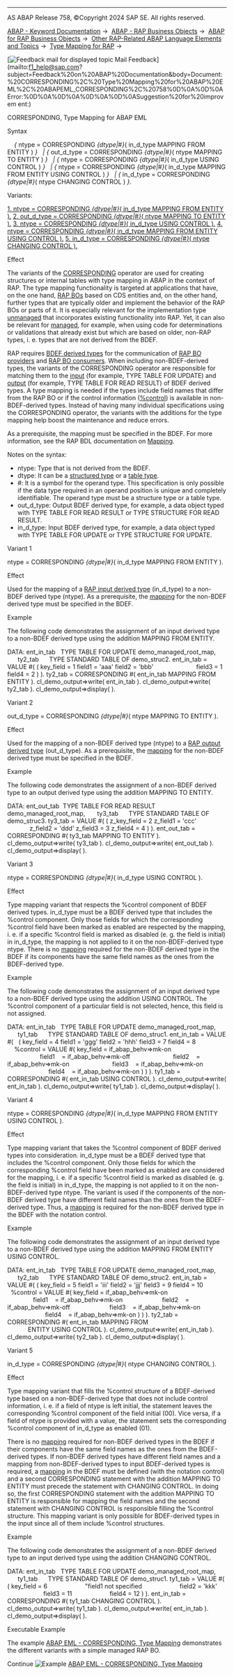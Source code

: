   

* * *

AS ABAP Release 758, ©Copyright 2024 SAP SE. All rights reserved.

[ABAP - Keyword Documentation](https://help.sap.com/doc/abapdocu_latest_index_htm/latest/en-US/abenabap.htm) →  [ABAP - RAP Business Objects](https://help.sap.com/doc/abapdocu_latest_index_htm/latest/en-US/abenabap_rap.htm) →  [ABAP for RAP Business Objects](https://help.sap.com/doc/abapdocu_latest_index_htm/latest/en-US/abenabap_for_rap_bos.htm) →  [Other RAP-Related ABAP Language Elements and Topics](https://help.sap.com/doc/abapdocu_latest_index_htm/latest/en-US/abenabap_rap_other.htm) →  [Type Mapping for RAP](https://help.sap.com/doc/abapdocu_latest_index_htm/latest/en-US/abapeml_type_mapping.htm) → 

 [![](Mail.gif?object=Mail.gif "Feedback mail for displayed topic") Mail Feedback](mailto:f1_help@sap.com?subject=Feedback%20on%20ABAP%20Documentation&body=Document:%20CORRESPONDING%2C%20Type%20Mapping%20for%20ABAP%20EML%2C%20ABAPEML_CORRESPONDING%2C%20758%0D%0A%0D%0AError:%0D%0A%0D%0A%0D%0A%0D%0ASuggestion%20for%20improvem
ent:)

CORRESPONDING, Type Mapping for ABAP EML

Syntax

    *{* ntype = CORRESPONDING *{*dtype*|*#*}*( in\_d\_type MAPPING FROM ENTITY ) *}*
  *|* *{* out\_d\_type = CORRESPONDING *{*dtype*|*#*}*( ntype MAPPING TO ENTITY ) *}*
  *|* *{* ntype = CORRESPONDING *{*dtype*|*#*}*( in\_d\_type USING CONTROL ) *}*
  *|* *{* ntype = CORRESPONDING *{*dtype*|*#*}*( in\_d\_type MAPPING FROM ENTITY USING CONTROL ) *}*
  *|* *{* in\_d\_type = CORRESPONDING *{*dtype*|*#*}*( ntype CHANGING CONTROL ) *}*.

Variants:

[1\. ntype = CORRESPONDING *{*dtype*|*#*}*( in\_d\_type MAPPING FROM ENTITY ).](#!ABAP_VARIANT_1@1@)
[2\. out\_d\_type = CORRESPONDING *{*dtype*|*#*}*( ntype MAPPING TO ENTITY ).](#!ABAP_VARIANT_2@2@)
[3\. ntype = CORRESPONDING *{*dtype*|*#*}*( in\_d\_type USING CONTROL ).](#!ABAP_VARIANT_3@3@)
[4\. ntype = CORRESPONDING *{*dtype*|*#*}*( in\_d\_type MAPPING FROM ENTITY USING CONTROL ).](#!ABAP_VARIANT_4@4@)
[5\. in\_d\_type = CORRESPONDING *{*dtype*|*#*}*( ntype CHANGING CONTROL ).](#!ABAP_VARIANT_5@5@)

Effect

The variants of the [CORRESPONDING](https://help.sap.com/doc/abapdocu_latest_index_htm/latest/en-US/abenconstructor_expr_corresponding.htm) operator are used for creating structures or internal tables with type mapping in ABAP in the context of RAP. The type mapping functionality is targeted at applications that have, on the one hand, [RAP BOs](https://help.sap.com/doc/abapdocu_latest_index_htm/latest/en-US/abenrap_bo_glosry.htm "Glossary Entry") based on CDS entities and, on the other hand, further types that are typically older and implement the behavior of the RAP BOs or parts of it. It is especially relevant for the implementation type [unmanaged](https://help.sap.com/doc/abapdocu_latest_index_htm/latest/en-US/abenbdl_impl_type.htm) that incorporates existing functionality into RAP. Yet, it can also be relevant for [managed](https://help.sap.com/doc/abapdocu_latest_index_htm/latest/en-US/abenbdl_impl_type.htm), for example, when using code for determinations or validations that already exist but which are based on older, non-RAP types, i. e. types that are not derived from the BDEF.

RAP requires [BDEF derived types](https://help.sap.com/doc/abapdocu_latest_index_htm/latest/en-US/abenrap_derived_type_glosry.htm "Glossary Entry") for the communication of [RAP BO providers](https://help.sap.com/doc/abapdocu_latest_index_htm/latest/en-US/abenrap_bo_provider_glosry.htm "Glossary Entry") and [RAP BO consumers](https://help.sap.com/doc/abapdocu_latest_index_htm/latest/en-US/abenrap_bo_consumer_glosry.htm "Glossary Entry"). When including non-BDEF-derived types, the variants of the CORRESPONDING operator are responsible for matching them to the [input](https://help.sap.com/doc/abapdocu_latest_index_htm/latest/en-US/abenrap_input_der_type_glosry.htm "Glossary Entry") (for example, TYPE TABLE FOR UPDATE) and [output](https://help.sap.com/doc/abapdocu_latest_index_htm/latest/en-US/abenrap_output_der_type_glosry.htm "Glossary Entry") (for example, TYPE TABLE FOR READ RESULT) of BDEF derived types. A type mapping is needed if the types include field names that differ from the RAP BO or if the control information ([%control](https://help.sap.com/doc/abapdocu_latest_index_htm/latest/en-US/abapderived_types_comp.htm)) is available in non-BDEF-derived types. Instead of having many individual specifications using the CORRESPONDING operator, the variants with the additions for the type mapping help boost the maintenance and reduce errors.

As a prerequisite, the mapping must be specified in the BDEF. For more information, see the RAP BDL documentation on [Mapping](https://help.sap.com/doc/abapdocu_latest_index_htm/latest/en-US/abenbdl_type_mapping.htm).

Notes on the syntax:

-   ntype: Type that is not derived from the BDEF.
-   dtype: It can be a [structured type](https://help.sap.com/doc/abapdocu_latest_index_htm/latest/en-US/abenstructured_type_glosry.htm "Glossary Entry") or a [table type](https://help.sap.com/doc/abapdocu_latest_index_htm/latest/en-US/abentable_type_glosry.htm "Glossary Entry").
-   #: It is a symbol for the operand type. This specification is only possible if the data type required in an operand position is unique and completely identifiable. The operand type must be a structure type or a table type.
-   out\_d\_type: Output BDEF derived type, for example, a data object typed with TYPE TABLE FOR READ RESULT or TYPE STRUCTURE FOR READ RESULT.
-   in\_d\_type: Input BDEF derived type, for example, a data object typed with TYPE TABLE FOR UPDATE or TYPE STRUCTURE FOR UPDATE.

Variant 1   

ntype = CORRESPONDING *{*dtype*|*#*}*( in\_d\_type MAPPING FROM ENTITY ).

Effect

Used for the mapping of a [RAP input derived type](https://help.sap.com/doc/abapdocu_latest_index_htm/latest/en-US/abenrap_input_der_type_glosry.htm "Glossary Entry") (in\_d\_type) to a non-BDEF derived type (ntype). As a prerequisite, the [mapping](https://help.sap.com/doc/abapdocu_latest_index_htm/latest/en-US/abenbdl_type_mapping.htm) for the non-BDEF derived type must be specified in the BDEF.

Example

The following code demonstrates the assignment of an input derived type to a non-BDEF derived type using the addition MAPPING FROM ENTITY.

DATA: ent\_in\_tab   TYPE TABLE FOR UPDATE demo\_managed\_root\_map,
      ty2\_tab      TYPE STANDARD TABLE OF demo\_struc2.
ent\_in\_tab = VALUE #( ( key\_field = 1 field1 = 'aaa' field2 = 'bbb'
                        field3 = 1 field4 = 2 ) ).
ty2\_tab = CORRESPONDING #( ent\_in\_tab MAPPING FROM ENTITY ).
cl\_demo\_output=>write( ent\_in\_tab ).
cl\_demo\_output=>write( ty2\_tab ).
cl\_demo\_output=>display( ).

Variant 2   

out\_d\_type = CORRESPONDING *{*dtype*|*#*}*( ntype MAPPING TO ENTITY ).

Effect

Used for the mapping of a non-BDEF derived type (ntype) to a [RAP output derived type](https://help.sap.com/doc/abapdocu_latest_index_htm/latest/en-US/abenrap_output_der_type_glosry.htm "Glossary Entry") (out\_d\_type). As a prerequisite, the [mapping](https://help.sap.com/doc/abapdocu_latest_index_htm/latest/en-US/abenbdl_type_mapping.htm) for the non-BDEF derived type must be specified in the BDEF.

Example

The following code demonstrates the assignment of a non-BDEF derived type to an output derived type using the addition MAPPING TO ENTITY.

DATA: ent\_out\_tab  TYPE TABLE FOR READ RESULT demo\_managed\_root\_map,
      ty3\_tab      TYPE STANDARD TABLE OF demo\_struc3.
ty3\_tab = VALUE #( ( z\_key\_field = 2 z\_field1 = 'ccc'
                     z\_field2 = 'ddd' z\_field3 = 3 z\_field4 = 4 ) ).
ent\_out\_tab = CORRESPONDING #( ty3\_tab MAPPING TO ENTITY ).
cl\_demo\_output=>write( ty3\_tab ).
cl\_demo\_output=>write( ent\_out\_tab ).
cl\_demo\_output=>display( ).

Variant 3   

ntype = CORRESPONDING *{*dtype*|*#*}*( in\_d\_type USING CONTROL ).

Effect

Type mapping variant that respects the %control component of BDEF derived types. in\_d\_type must be a BDEF derived type that includes the %control component. Only those fields for which the corresponding %control field have been marked as enabled are respected by the mapping, i. e. if a specific %control field is marked as disabled (e. g. the field is initial) in in\_d\_type, the mapping is not applied to it on the non-BDEF-derived type ntype. There is no [mapping](https://help.sap.com/doc/abapdocu_latest_index_htm/latest/en-US/abenbdl_type_mapping.htm) required for the non-BDEF derived type in the BDEF if its components have the same field names as the ones from the BDEF-derived type.

Example

The following code demonstrates the assignment of an input derived type to a non-BDEF derived type using the addition USING CONTROL. The %control component of a particular field is not selected, hence, this field is not assigned.

DATA: ent\_in\_tab   TYPE TABLE FOR UPDATE demo\_managed\_root\_map,
      ty1\_tab      TYPE STANDARD TABLE OF demo\_struc1.
ent\_in\_tab = VALUE #(
  ( key\_field = 4 field1 = 'ggg' field2 = 'hhh' field3 = 7 field4 = 8
    %control = VALUE #( key\_field = if\_abap\_behv=>mk-on
                        field1    = if\_abap\_behv=>mk-off
                        field2    = if\_abap\_behv=>mk-on
                        field3    = if\_abap\_behv=>mk-on
                        field4    = if\_abap\_behv=>mk-on ) ) ).
ty1\_tab = CORRESPONDING #( ent\_in\_tab USING CONTROL ).
cl\_demo\_output=>write( ent\_in\_tab ).
cl\_demo\_output=>write( ty1\_tab ).
cl\_demo\_output=>display( ).

Variant 4   

ntype = CORRESPONDING *{*dtype*|*#*}*( in\_d\_type MAPPING FROM ENTITY USING CONTROL ).

Effect

Type mapping variant that takes the %control component of BDEF derived types into consideration. in\_d\_type must be a BDEF derived type that includes the %control component. Only those fields for which the corresponding %control field have been marked as enabled are considered for the mapping, i. e. if a specific %control field is marked as disabled (e. g. the field is initial) in in\_d\_type, the mapping is not applied to it on the non-BDEF-derived type ntype. The variant is used if the components of the non-BDEF derived type have different field names than the ones from the BDEF-derived type. Thus, a [mapping](https://help.sap.com/doc/abapdocu_latest_index_htm/latest/en-US/abenbdl_type_mapping.htm) is required for the non-BDEF derived type in the BDEF with the notation control.

Example

The following code demonstrates the assignment of an input derived type to a non-BDEF derived type using the addition MAPPING FROM ENTITY USING CONTROL.

DATA: ent\_in\_tab   TYPE TABLE FOR UPDATE demo\_managed\_root\_map,
      ty2\_tab      TYPE STANDARD TABLE OF demo\_struc2.
ent\_in\_tab = VALUE #(
( key\_field = 5 field1 = 'iii' field2 = 'jjj' field3 = 9 field4 = 10
  %control = VALUE #( key\_field = if\_abap\_behv=>mk-on
                      field1    = if\_abap\_behv=>mk-on
                      field2    = if\_abap\_behv=>mk-off
                      field3    = if\_abap\_behv=>mk-on
                      field4    = if\_abap\_behv=>mk-on ) ) ).
ty2\_tab = CORRESPONDING #( ent\_in\_tab MAPPING FROM
                                      ENTITY USING CONTROL ).
cl\_demo\_output=>write( ent\_in\_tab ).
cl\_demo\_output=>write( ty2\_tab ).
cl\_demo\_output=>display( ).

Variant 5   

in\_d\_type = CORRESPONDING *{*dtype*|*#*}*( ntype CHANGING CONTROL ).

Effect

Type mapping variant that fills the %control structure of a BDEF-derived type based on a non-BDEF-derived type that does not include control information, i. e. if a field of ntype is left initial, the statement leaves the corresponding %control component of the field initial (00). Vice versa, if a field of ntype is provided with a value, the statement sets the corresponding %control component of in\_d\_type as enabled (01).

There is no [mapping](https://help.sap.com/doc/abapdocu_latest_index_htm/latest/en-US/abenbdl_type_mapping.htm) required for non-BDEF derived types in the BDEF if their components have the same field names as the ones from the BDEF-derived types. If non-BDEF derived types have different field names and a mapping from non-BDEF-derived types to input BDEF-derived types is required, a [mapping](https://help.sap.com/doc/abapdocu_latest_index_htm/latest/en-US/abenbdl_type_mapping.htm) in the BDEF must be defined (with the notation control) and a second CORRESPONDING statement with the addition MAPPING TO ENTITY must precede the statement with CHANGING CONTROL. In doing so, the first CORRESPONDING statement with the addition MAPPING TO ENTITY is responsible for mapping the field names and the second statement with CHANGING CONTROL is responsible filling the %control structure. This mapping variant is only possible for BDEF-derived types in the input since all of them include %control structures.

Example

The following code demonstrates the assignment of a non-BDEF derived type to an input derived type using the addition CHANGING CONTROL.

DATA: ent\_in\_tab   TYPE TABLE FOR UPDATE demo\_managed\_root\_map,
      ty1\_tab      TYPE STANDARD TABLE OF demo\_struc1.
ty1\_tab = VALUE #( ( key\_field = 6
                     "field1 not specified
                     field2 = 'kkk'
                     field3 = 11
                     field4 = 12 ) ).
ent\_in\_tab = CORRESPONDING #( ty1\_tab CHANGING CONTROL ).
cl\_demo\_output=>write( ty1\_tab ).
cl\_demo\_output=>write( ent\_in\_tab ).
cl\_demo\_output=>display( ).

Executable Example

The example [ABAP EML - CORRESPONDING, Type Mapping](https://help.sap.com/doc/abapdocu_latest_index_htm/latest/en-US/abeneml_type_mapping_abexa.htm) demonstrates the different variants with a simple managed RAP BO.

Continue
![Example](exa.gif "Example") [ABAP EML - CORRESPONDING, Type Mapping](https://help.sap.com/doc/abapdocu_latest_index_htm/latest/en-US/abeneml_type_mapping_abexa.htm)